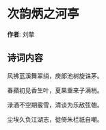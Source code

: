 # 次韵炳之河亭

**作者**: 刘摰

## 诗词内容

风拂蓝溪舞翠绡，庾郎池树旋诛茅。

春蘋初见香生叶，夏果重来子满梢。

渌酒不空期霰雪，清谈为乐敌弦匏。

尘埃久负江湖志，徙倚朱栏祇自嘲。

